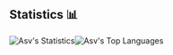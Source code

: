 ## Statistics 📊

![Asv's Statistics](https://github-readme-stats.vercel.app/api?username=Asvlol&show_icons=true&theme=tokyonight)![Asv's Top Languages](https://github-readme-stats.vercel.app/api/top-langs/?username=Asvlol&theme=tokyonight)
